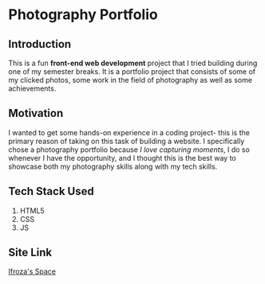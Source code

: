 # Photography Portfolio
## Introduction
This is a fun **front-end web development** project that I tried building during one of my semester breaks. It is a portfolio project that consists of some of my clicked photos, some work in the field of photography as well as some achievements.
## Motivation
I wanted to get some hands-on experience in a coding project- this is the primary reason of taking on this task of building a website. I specifically chose a photography portfolio because *I love capturing moments*, I do so whenever I have the opportunity, and I thought this is the best way to showcase both my photography skills along with my tech skills.
## Tech Stack Used
1. HTML5
2. CSS
3. JS
## Site Link
[Ifroza's Space](https://ifroza.github.io/photography-portfolio/)

